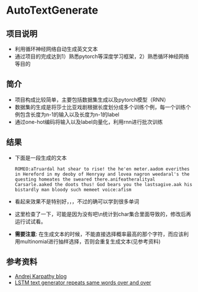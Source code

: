 # AutoTextGenerate

## 项目说明

- 利用循环神经网络自动生成英文文本
- 通过项目的完成达到1）熟悉pytorch等深度学习框架，2）熟悉循环神经网络等目的

## 简介

- 项目构成比较简单，主要包括数据集生成以及pytorch模型（RNN）
- 数据集的生成是将莎士比亚戏剧根据长度划分成多个训练个例，每一个训练个例包含长度为n-1的输入以及长度为n-1的label
- 通过one-hot编码将输入以及label向量化，利用rnn进行批次训练

## 结果

- 下面是一段生成的文本

  ```
  ROMEO:aTruardal hat shear to rise! the he'en meter.aadom everithes in Hereford in my deoby of Henryay and lovea nagron weedaral's the questing homeates the sweared there.anifeatheralityal Carsarle.aaked the doots thus! God bears you the lastsagive.aak his bistardly man bloody such memeet voice:afism
  ```

- 看起来效果不是特别好，，，不过的确可以学到很多单词

- 这里检查了一下，可能是因为没有吧\n统计到char集合里面导致的，修改后再运行试试看。

- **需要注意**: 在生成文本的时候，不能直接选择概率最高的那个字符，而应该利用multinomial进行抽样选择，否则会重复生成文本(见参考资料)

## 参考资料

- [Andrej Karpathy blog](http://karpathy.github.io/2015/05/21/rnn-effectiveness/)
- [LSTM text generator repeats same words over and over](https://discuss.pytorch.org/t/lstm-text-generator-repeats-same-words-over-and-over/43652)

